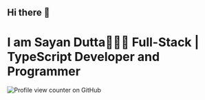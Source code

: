 ## Hi there 👋
# I am Sayan Dutta🙋🏽‍♂️ Full-Stack | TypeScript Developer and Programmer
![Profile view counter on GitHub](https://komarev.com/ghpvc/?username=runtime-terror-63)


<!--
**runtime-terror-63/runtime-terror-63** is a ✨ _special_ ✨ repository because its `README.md` (this file) appears on your GitHub profile.

Here are some ideas to get you started:

- 🔭 I’m currently working on ...
- 🌱 I’m currently learning ...
- 👯 I’m looking to collaborate on ...
- 🤔 I’m looking for help with ...
- 💬 Ask me about ...
- 📫 How to reach me: ...
- 😄 Pronouns: ...
- ⚡ Fun fact: ...
-->
